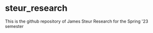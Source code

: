# steur_research
This is the github repository of James Steur Research for the Spring '23 semester 
